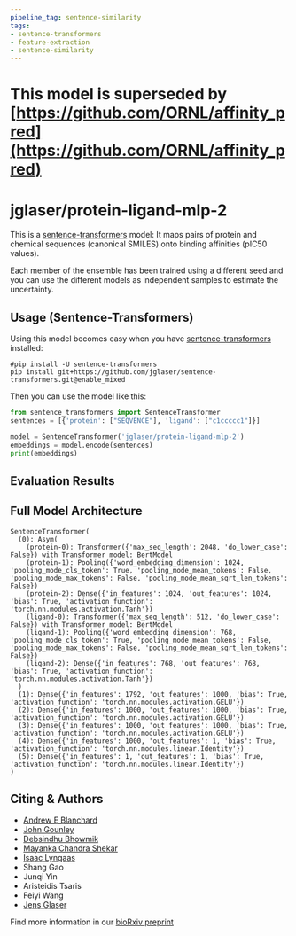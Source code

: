 ```yaml
---
pipeline_tag: sentence-similarity
tags:
- sentence-transformers
- feature-extraction
- sentence-similarity
---
```


# This model is superseded by [https://github.com/ORNL/affinity_pred](https://github.com/ORNL/affinity_pred)

# jglaser/protein-ligand-mlp-2

This is a [sentence-transformers](https://www.SBERT.net) model: It maps pairs of protein and chemical sequences (canonical SMILES) onto binding affinities (pIC50 values).

Each member of the ensemble has been trained using a different seed and you can use the different models as independent samples to estimate the uncertainty.

<!--- Describe your model here -->

## Usage (Sentence-Transformers)

Using this model becomes easy when you have [sentence-transformers](https://www.SBERT.net) installed:

```
#pip install -U sentence-transformers
pip install git+https://github.com/jglaser/sentence-transformers.git@enable_mixed
```

Then you can use the model like this:

```python
from sentence_transformers import SentenceTransformer
sentences = [{'protein': ["SEQVENCE"], 'ligand': ["c1ccccc1"]}]

model = SentenceTransformer('jglaser/protein-ligand-mlp-2')
embeddings = model.encode(sentences)
print(embeddings)
```


## Evaluation Results

<!--- Describe how your model was evaluated -->

## Full Model Architecture
```
SentenceTransformer(
  (0): Asym(
    (protein-0): Transformer({'max_seq_length': 2048, 'do_lower_case': False}) with Transformer model: BertModel 
    (protein-1): Pooling({'word_embedding_dimension': 1024, 'pooling_mode_cls_token': True, 'pooling_mode_mean_tokens': False, 'pooling_mode_max_tokens': False, 'pooling_mode_mean_sqrt_len_tokens': False})
    (protein-2): Dense({'in_features': 1024, 'out_features': 1024, 'bias': True, 'activation_function': 'torch.nn.modules.activation.Tanh'})
    (ligand-0): Transformer({'max_seq_length': 512, 'do_lower_case': False}) with Transformer model: BertModel 
    (ligand-1): Pooling({'word_embedding_dimension': 768, 'pooling_mode_cls_token': True, 'pooling_mode_mean_tokens': False, 'pooling_mode_max_tokens': False, 'pooling_mode_mean_sqrt_len_tokens': False})
    (ligand-2): Dense({'in_features': 768, 'out_features': 768, 'bias': True, 'activation_function': 'torch.nn.modules.activation.Tanh'})
  )
  (1): Dense({'in_features': 1792, 'out_features': 1000, 'bias': True, 'activation_function': 'torch.nn.modules.activation.GELU'})
  (2): Dense({'in_features': 1000, 'out_features': 1000, 'bias': True, 'activation_function': 'torch.nn.modules.activation.GELU'})
  (3): Dense({'in_features': 1000, 'out_features': 1000, 'bias': True, 'activation_function': 'torch.nn.modules.activation.GELU'})
  (4): Dense({'in_features': 1000, 'out_features': 1, 'bias': True, 'activation_function': 'torch.nn.modules.linear.Identity'})
  (5): Dense({'in_features': 1, 'out_features': 1, 'bias': True, 'activation_function': 'torch.nn.modules.linear.Identity'})
)
```

## Citing & Authors
- [Andrew E Blanchard](https://github.com/blnchrd)
- [John Gounley](https://github.com/gounley)
- [Debsindhu Bhowmik](https://github.com/debsindhu)
- [Mayanka Chandra Shekar](https://github.com/mayankachandrashekar)
- [Isaac Lyngaas](https://github.com/irlyngaas)
- Shang Gao
- Junqi Yin
- Aristeidis Tsaris
- Feiyi Wang
- [Jens Glaser](https://github.com/jglaser)

Find more information in our [bioRxiv preprint](https://www.biorxiv.org/content/10.1101/2021.12.10.471928v1)
